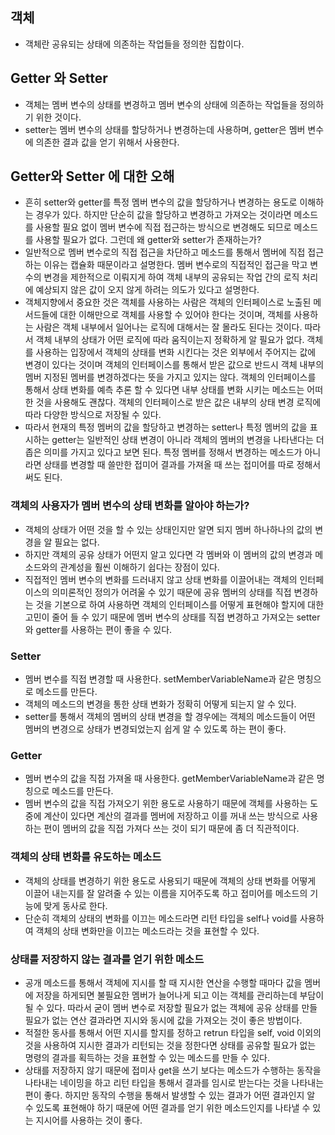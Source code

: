 ## 객체
- 객체란 공유되는 상태에 의존하는 작업들을 정의한 집합이다.

## Getter 와 Setter
- 객체는 멤버 변수의 상태를 변경하고 멤버 변수의 상태에 의존하는 작업들을 정의하기 위한 것이다.
- setter는 멤버 변수의 상태를 할당하거나 변경하는데 사용하며, getter은 멤버 변수에 의존한 결과 값을 얻기 위해서 사용한다.

## Getter와 Setter 에 대한 오해
- 흔히 setter와 getter를 특정 멤버 변수의 값을 할당하거나 변경하는 용도로 이해하는 경우가 있다. 하지만 단순히 값을 할당하고 변경하고 가져오는 것이라면 메소드를 사용할 필요 없이 멤버 변수에 직접 접근하는 방식으로 변경해도 되므로 메소드를 사용할 필요가 없다. 그런데 왜 getter와 setter가 존재하는가?
- 일반적으로 멤버 변수로의 직접 접근을 차단하고 메소드를 통해서 멤버에 직접 접근하는 이유는 캡슐화 때문이라고 설명한다. 멤버 변수로의 직접적인 접근을 막고 변수의 변경을 제한적으로 이뤄지게 하여 객체 내부의 공유되는 작업 간의 로직 처리에 예상되지 않은 값이 오지 않게 하려는 의도가 있다고 설명한다.
- 객체지향에서 중요한 것은 객체를 사용하는 사람은 객체의 인터페이스로 노출된 메서드들에 대한 이해만으로 객체를 사용할 수 있어야 한다는 것이며, 객체를 사용하는 사람은 객체 내부에서 일어나는 로직에 대해서는 잘 몰라도 된다는 것이다. 따라서 객체 내부의 상태가 어떤 로직에 따라 움직이는지 정확하게 알 필요가 없다. 객체를 사용하는 입장에서 객체의 상태를 변화 시킨다는 것은 외부에서 주어지는 값에 변경이 있다는 것이며 객체의 인터페이스를 통해서 받은 값으로 반드시 객체 내부의 멤버 지정된 멤버를 변경하겠다는 뜻을 가지고 있지는 않다. 객체의 인터페이스를 통해서 상태 변화를 예측 추론 할 수 있다면 내부 상태를 변화 시키는 메소드는 어떠한 것을 사용해도 괜찮다. 객체의 인터페이스로 받은 값은 내부의 상태 변경 로직에 따라 다양한 방식으로 저장될 수 있다.
- 따라서 현재의 특정 멤버의 값을 할당하고 변경하는 setter나 특정 멤버의 값을 표시하는 getter는 일반적인 상태 변경이 아니라 객체의 멤버의 변경을 나타낸다는 더 좁은 의미를 가지고 있다고 보면 된다. 특정 멤버를 정해서 변경하는 메소드가 아니라면 상태를 변경할 때 쓸만한 접미어 결과를 가져올 때 쓰는 접미어를 따로 정해서 써도 된다.

### 객체의 사용자가 멤버 변수의 상태 변화를 알아야 하는가?
- 객체의 상태가 어떤 것을 할 수 있는 상태인지만 알면 되지 멤버 하나하나의 값의 변경을 알 필요는 없다.
- 하지만 객체의 공유 상태가 어떤지 알고 있다면 각 멤버와 이 멤버의 값의 변경과 메소드와의 관계성을 훨씬 이해하기 쉽다는 장점이 있다.
- 직접적인 멤버 변수의 변화를 드러내지 않고 상태 변화를 이끌어내는 객체의 인터페이스의 의미론적인 정의가 어려울 수 있기 때문에 공유 멤버의 상태를 직접 변경하는 것을 기본으로 하여 사용하면 객체의 인터페이스를 어떻게 표현해야 할지에 대한 고민이 줄어 들 수 있기 때문에 멤버 변수의 상태를 직접 변경하고 가져오는 setter와 getter를 사용하는 편이 좋을 수 있다.

### Setter
- 멤버 변수를 직접 변경할 때 사용한다. setMemberVariableName과 같은 명칭으로 메소드를 만든다.
- 객체의 메소드의 변경을 통한 상태 변화가 정확히 어떻게 되는지 알 수 있다.
- setter를 통해서 객체의 멤버의 상태 변경을 할 경우에는 객체의 메소드들이 어떤 멤버의 변경으로 상태가 변경되었는지 쉽게 알 수 있도록 하는 편이 좋다.

### Getter
- 멤버 변수의 값을 직접 가져올 때 사용한다. getMemberVariableName과 같은 명칭으로 메소드를 만든다.
- 멤버 변수의 값을 직접 가져오기 위한 용도로 사용하기 때문에 객체를 사용하는 도중에 계산이 있다면 계산의 결과를 멤버에 저장하고 이를 꺼내 쓰는 방식으로 사용하는 편이 멤버의 값을 직접 가져다 쓰는 것이 되기 때문에 좀 더 직관적이다.

### 객체의 상태 변화를 유도하는 메소드
- 객체의 상태를 변경하기 위한 용도로 사용되기 때문에 객체의 상태 변화를 어떻게 이끌어 내는지를 잘 알려줄 수 있는 이름을 지어주도록 하고 접미어를 메소드의 기능에 맞게 동사로 한다.
- 단순히 객체의 상태의 변화를 이끄는 메소드라면 리턴 타입을 self나 void를 사용하여 객체의 상태 변화만을 이끄는 메소드라는 것을 표현할 수 있다.

### 상태를 저장하지 않는 결과를 얻기 위한 메소드
- 공개 메소드를 통해서 객체에 지시를 할 때 지시한 연산을 수행할 때마다 값을 멤버에 저장을 하게되면 불필요한 멤버가 늘어나게 되고 이는 객체를 관리하는데 부담이 될 수 있다. 따라서 굳이 멤버 변수로 저장할 필요가 없는 객체에 공유 상태를 만들 필요가 없는 연산 결과라면 지시와 동시에 값을 가져오는 것이 좋은 방법이다.
- 적절한 동사를 통해서 어떤 지시를 할지를 정하고 retrun 타입을 self, void 이외의 것을 사용하여 지시한 결과가 리턴되는 것을 정한다면 상태를 공유할 필요가 없는 명령의 결과를 획득하는 것을 표현할 수 있는 메소드를 만들 수 있다.
- 상태를 저장하지 않기 때문에 접미사 get을 쓰기 보다는 메소드가 수행하는 동작을 나타내는 네이밍을 하고 리턴 타입을 통해서 결과를 임시로 받는다는 것을 나타내는 편이 좋다. 하지만 동작의 수행을 통해서 발생할 수 있는 결과가 어떤 결과인지 알 수 있도록 표현해야 하기 때문에 어떤 결과를 얻기 위한 메소드인지를 나타낼 수 있는 지시어를 사용하는 것이 좋다.

